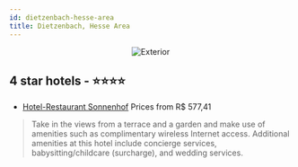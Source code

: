 ```yaml
---
id: dietzenbach-hesse-area
title: Dietzenbach, Hesse Area
---
```


<center><img src="https://i.travelapi.com/hotels/9000000/8800000/8796800/8796770/56a81c41_z.jpg" alt="Exterior" /></center>


##  4 star hotels - ⭐️⭐️⭐️⭐️

-    [Hotel-Restaurant Sonnenhof](https://us.hurb.com/hotels/dietzenbach/hotel-restaurant-sonnenhof-JNP-JP214644?cmp=18055) Prices from R$ 577,41
   > Take in the views from a terrace and a garden and make use of amenities such as complimentary wireless Internet access. Additional amenities at this hotel include concierge services, babysitting/childcare (surcharge), and wedding services.

